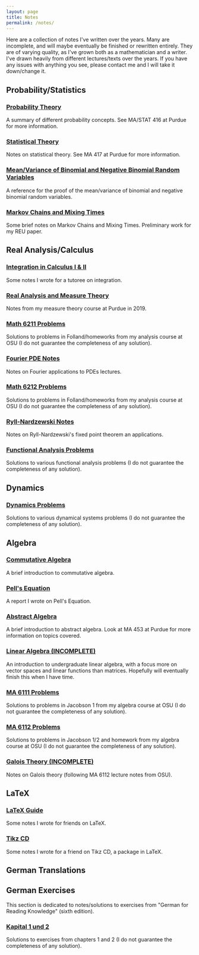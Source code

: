 ```yaml
---
layout: page
title: Notes
permalink: /notes/
---
```


Here are a collection of notes I've written over the years. Many are incomplete, and will maybe eventually be finished or rewritten entirely. They are of varying quality, as I've grown both as a mathematician and a writer. I've drawn heavily from different lectures/texts over the years. If you have any issues with anything you see, please contact me and I will take it down/change it.

## Probability/Statistics

<h3> <a class = "link-style" href="/files/ProbabilityNoteswithProofs.pdf">Probability Theory </a> </h3>
A summary of different probability concepts. See MA/STAT 416 at Purdue for more information.

<h3> <a class = "link-style" href="/files/statisticaltheory.pdf">Statistical Theory </a> </h3>
<p>Notes on statistical theory. See MA 417 at Purdue for more information.</p>

<h3> <a class = "link-style" href="/files/binandnegbin.pdf"> Mean/Variance of Binomial and Negative Binomial Random Variables</a> </h3>
<p>A reference for the proof of the mean/variance of binomial and negative binomial random variables. </p>

<h3> <a class = "link-style" href="/files/notes.pdf"> Markov Chains and Mixing Times</a> </h3>
<p>Some brief notes on Markov Chains and Mixing Times. Preliminary work for my REU paper.</p>

## Real Analysis/Calculus

<h3> <a class = "link-style" href="https://docs.google.com/document/d/1q5JI4Q1YQy5zTyu7gNkEHj68L7lSFcuMjIzmMuhBME0/edit?usp=sharing">Integration in Calculus I & II</a> </h3>
<p>Some notes I wrote for a tutoree on integration. </p>

<h3> <a class = "link-style" href="/files/Real_Analysis_and_Measure_Theory.pdf">Real Analysis and Measure Theory </a> </h3>
<p>Notes from my measure theory course at Purdue in 2019. </p>

<h3> <a class = "link-style" href="/files/MA_6211.pdf">Math 6211 Problems</a></h3>
<p>Solutions to problems in Folland/homeworks from my analysis course at OSU (I do not guarantee the completeness of any solution). </p>

<h3> <a class = "link-style" href="/files/heat.pdf">Fourier PDE Notes</a></h3>
<p>Notes on Fourier applications to PDEs lectures. </p>

<h3> <a class="link-style" href="/files/MA_6212.pdf">Math 6212 Problems</a> </h3>
<p>Solutions to problems in Folland/homeworks from my analysis course at OSU (I do not guarantee the completeness of any solution).</p>

<h3> <a class = "link-style" href="/files/fixedpoint.pdf">Ryll-Nardzewski Notes</a> </h3>
<p>Notes on Ryll-Nardzewski's fixed point theorem an applications.</p>

<h3> <a class = "link-style" href="/files/Functional_Analysis.pdf">Functional Analysis Problems</a> </h3>
<p>Solutions to various functional analysis problems (I do not guarantee the completeness of any solution).</p>

## Dynamics

<h3> <a class = "link-style" href="/files/Dynamics.pdf">Dynamics Problems</a> </h3>
<p>Solutions to various dynamical systems problems (I do not guarantee the completeness of any solution).</p>

## Algebra

<h3> <a class="link-style" href="/files/Commutative_Algebra_Notes.pdf">Commutative Algebra</a> </h3>
<p>A brief introduction to commutative algebra.  </p>

<h3> <a class="link-style" href="/files/essay_2.pdf">Pell's Equation</a> </h3>
<p>A report I wrote on Pell's Equation.</p>

<h3> <a class="link-style" href="/files/abstractalgebranotes.pdf">Abstract Algebra</a> </h3>
<p>A brief introduction to abstract algebra. Look at MA 453 at Purdue for more information on topics covered. </p>

<h3> <a class="link-style" href="/files/LAnotes.pdf">Linear Algebra (INCOMPLETE)</a> </h3>
<p>An introduction to undergraduate linear algebra, with a focus more on vector spaces and linear functions than matrices. Hopefully will eventually finish this when I have time.</p>

<h3> <a class="link-style" href="/files/MA_6111.pdf">MA 6111 Problems</a> </h3>
<p>Solutions to problems in Jacobson 1 from my algebra course at OSU (I do not guarantee the completeness of any solution).</p>

<h3> <a class="link-style" href="/files/MA_6112.pdf">MA 6112 Problems</a> </h3>
<p>Solutions to problems in Jacobson 1/2 and homework from my algebra course at OSU (I do not guarantee the completeness of any solution).</p>

<h3> <a class="link-style" href="/files/galois.pdf">Galois Theory (INCOMPLETE)</a> </h3>
<p>Notes on Galois theory (following MA 6112 lecture notes from OSU).</p>

## LaTeX

<h3> <a class = "link-style" href="/files/LaTeX_Guide.pdf">LaTeX Guide</a> </h3>
<p>Some notes I wrote for friends on LaTeX. </p>

<h3> <a class="link-style" href="/files/tikzcd.pdf">Tikz CD</a> </h3>
<p>Some notes I wrote for a friend on Tikz CD, a package in LaTeX.  </p>

## German Translations

## German Exercises

This section is dedicated to notes/solutions to exercises from "German for Reading Knowledge" (sixth edition).

<h3> <a class = "link-style" href="/files/German_exercises/week_1.pdf"> Kapital 1 und 2 </a></h3>
<p>Solutions to exercises from chapters 1 and 2 (I do not guarantee the completeness of any solution).</p>
